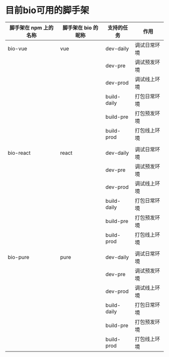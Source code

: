# 目前bio可用的脚手架

| 脚手架在 npm 上的名称 | 脚手架在 bio 的昵称 | 支持的任务 | 作用 |
| --- | --- | --- | --- |
| bio-vue | vue | dev-daily | 调试日常环境 |
|  |  | dev-pre | 调试预发环境 |
|  |  | dev-prod | 调试线上环境 |
|  |  | build-daily | 打包日常环境 |
|  |  | build-pre | 打包预发环境 |
|  |  | build-prod | 打包线上环境 |
|  |  |  |  |  |
| bio-react | react | dev-daily | 调试日常环境 |
|  |  | dev-pre | 调试预发环境 |
|  |  | dev-prod | 调试线上环境 |
|  |  | build-daily | 打包日常环境 |
|  |  | build-pre | 打包预发环境 |
|  |  | build-prod | 打包线上环境 |
|  |  |  |  |
| bio-pure | pure | dev-daily | 调试日常环境 |
|  |  | dev-pre | 调试预发环境 |
|  |  | dev-prod | 调试线上环境 |
|  |  | build-daily | 打包日常环境 |
|  |  | build-pre | 打包预发环境 |
|  |  | build-prod | 打包线上环境 |